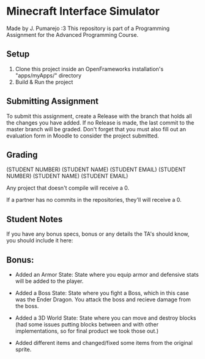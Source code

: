 # Minecraft Interface Simulator
Made by J. Pumarejo :3
This repository is part of a Programming Assignment for the Advanced Programming Course.

## Setup
1. Clone this project inside an OpenFrameworks installation's "apps/myApps/" directory
2. Build & Run the project

## Submitting Assignment
To submit this assignment, create a Release with the branch that holds all the changes you have added. If no Release is made, the last commit to the master branch will be graded.
Don't forget that you must also fill out an evaluation form in Moodle to consider the project submitted.

## Grading

(STUDENT NUMBER) (STUDENT NAME) (STUDENT EMAIL)
(STUDENT NUMBER) (STUDENT NAME) (STUDENT EMAIL)

Any project that doesn't compile will receive a 0.

If a partner has no commits in the repositories, they'll will receive a 0.

## Student Notes
If you have any bonus specs, bonus or any details the TA's should know, you should include it here:

## Bonus: 
- Added an Armor State: State where you equip armor and defensive stats will be added to the player.

- Added a Boss State: State where you fight a Boss, which in this case was the Ender Dragon. You attack the boss and recieve damage from the boss. 

- Added a 3D World State: State where you can move and destroy blocks (had some issues putting blocks between and with other implementations, so for final product we took those out.)

- Added different items and changed/fixed some items from the original sprite.
